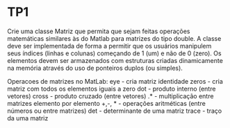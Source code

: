 # TP1

 Crie uma classe Matriz que permita que sejam feitas operações matemáticas
similares às do Matlab para matrizes do tipo double. A classe deve ser implementada
de forma a permitir que os usuários manipulem seus índices (linhas e colunas)
começando de 1 (um) e não de 0 (zero). Os elementos devem ser armazenados com
estruturas criadas dinamicamente na memória através do uso de ponteiros duplos (ou
simples). 

Operacoes de matrizes no MatLab:
eye - cria matriz identidade
zeros - cria matriz com todos os elementos iguais a zero
dot - produto interno (entre vetores)
cross - produto cruzado (entre vetores)
.* - multiplicação entre matrizes elemento por elemento
+,-, * - operações aritméticas (entre números ou entre matrizes)
det - determinante de uma matriz
trace - traço da uma matriz
